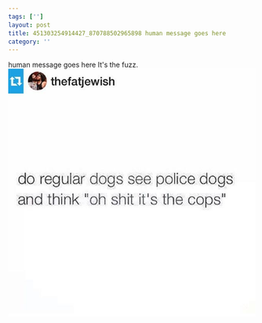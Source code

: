 ```yaml
---
tags: ['']
layout: post
title: 451303254914427_870788502965898 human message goes here
category: ''
---
```

human message goes here
It's the fuzz.
![451303254914427_870788502965898](/uploads/2014-12-12-451303254914427_870788502965898-human-message-goes-here.jpg)
